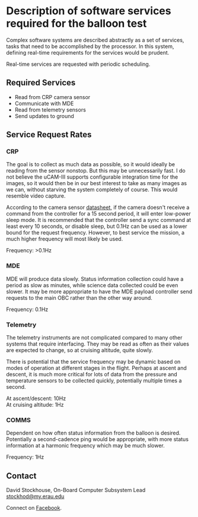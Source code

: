 # Description of software services required for the balloon test

Complex software systems are described abstractly as a set of services, tasks
that need to be accomplished by the processor. In this system, defining
real-time requirements for the services would be prudent.

Real-time services are requested with periodic scheduling. 

## Required Services

- Read from CRP camera sensor
- Communicate with MDE
- Read from telemetry sensors
- Send updates to ground

## Service Request Rates

### CRP

The goal is to collect as much data as possible, so it would ideally be reading
from the sensor nonstop. But this may be unnecessarily fast. I do not believe
the uCAM-III supports configurable integration time for the images, so it would
then be in our best interest to take as many images as we can, without starving
the system completely of course. This would resemble video capture.

According to the camera sensor
[datasheet](https://www.4dsystems.com.au/productpages/uCAM-III/downloads/uCAM-III_datasheet_R_1_0.pdf),
if the camera doesn't receive a command from the controller for a 15 second
period, it will enter low-power sleep mode. It is recommended that the
controller send a sync command at least every 10 seconds, or disable sleep, but
0.1Hz can be used as a lower bound for the request frequency. However, to best
service the mission, a much higher frequency will most likely be used. 

Frequency: >0.1Hz

### MDE

MDE will produce data slowly. Status information collection could have a period
as slow as minutes, while science data collected could be even slower. It may be
more appropriate to have the MDE payload controller send requests to the main
OBC rather than the other way around.

Frequency: 0.1Hz

### Telemetry

The telemetry instruments are not complicated compared to many other systems
that require interfacing. They may be read as often as their values are expected
to change, so at cruising altitude, quite slowly. 

There is potential that the service frequency may be dynamic based on modes of
operation at different stages in the flight. Perhaps at ascent and descent, it
is much more critical for lots of data from the pressure and temperature sensors
to be collected quickly, potentially multiple times a second. 

At ascent/descent: 10Hz  
At cruising altitude: 1Hz

### COMMS

Dependent on how often status information from the balloon is desired.
Potentially a second-cadence ping would be appropriate, with more status
information at a harmonic frequency which may be much slower.

Frequency: 1Hz

## Contact

David Stockhouse, On-Board Computer Subsystem Lead  
[stockhod@my.erau.edu](mailto:stockhod@my.erau.edu)

Connect on [Facebook](https://www.facebook.com/eaglesaterau/).


